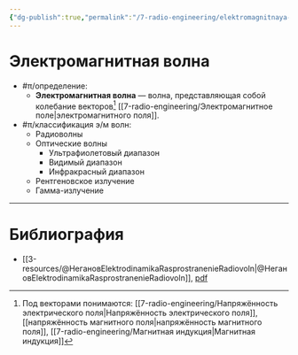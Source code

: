 ```yaml
---
{"dg-publish":true,"permalink":"/7-radio-engineering/elektromagnitnaya-volna/","title":"Электромагнитная волна"}
---
```



# Электромагнитная волна

- #π/определение:
	- **Электромагнитная волна** — волна, представляющая собой колебание векторов[^1] [[7-radio-engineering/Электромагнитное поле\|электромагнитного поля]].
- #π/классификация э/м волн:
	- Радиоволны
	- Оптические волны
	    - Ультрафиолетовый диапазон
	    - Видимый диапазон
	    - Инфракрасный диапазон
	- Рентгеновское излучение
	- Гамма-излучение

---

# Библиография

- [[3-resources/@НегановElektrodinamikaRasprostranenieRadiovoln\|@НегановElektrodinamikaRasprostranenieRadiovoln]], [pdf](zotero://open-pdf/library/items/XN5K97GI?page=11&annotation=39PSWGRD)

[^1]: Под векторами понимаются: [[7-radio-engineering/Напряжённость электрического поля\|Напряжённость электрического поля]], [[напряжённость магнитного поля\|напряжённость магнитного поля]], [[7-radio-engineering/Магнитная индукция\|Магнитная индукция]]

